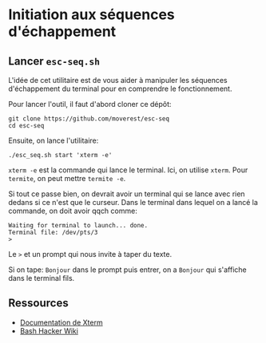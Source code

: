 # Initiation aux séquences d'échappement

## Lancer `esc-seq.sh`

L'idée de cet utilitaire est de vous aider à manipuler les séquences d'échappement du terminal pour en comprendre le fonctionnement.

Pour lancer l'outil, il faut d'abord cloner ce dépôt:

```
git clone https://github.com/moverest/esc-seq
cd esc-seq
```

Ensuite, on lance l'utilitaire:

```
./esc_seq.sh start 'xterm -e'
```

`xterm -e` est la commande qui lance le terminal. Ici, on utilise `xterm`. Pour `termite`, on peut mettre `termite -e`.

Si tout ce passe bien, on devrait avoir un terminal qui se lance avec rien dedans si ce n'est que le curseur. Dans le terminal dans lequel on a lancé la commande, on doit avoir qqch comme:

```
Waiting for terminal to launch... done.
Terminal file: /dev/pts/3
>
```

Le `>` et un prompt qui nous invite à taper du texte.

Si on tape: `Bonjour` dans le prompt puis entrer, on a `Bonjour` qui s'affiche dans le terminal fils.

## Ressources

- [Documentation de Xterm](https://www.xfree86.org/4.8.0/ctlseqs.html)
- [Bash Hacker Wiki](http://wiki.bash-hackers.org/scripting/terminalcodes)

